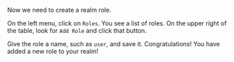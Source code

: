 Now we need to create a realm role.

On the left menu, click on `Roles`. You see a list of roles. On the upper right of the table, look for `Add Role` and click that button.

Give the role a name, such as `user`, and save it. Congratulations! You have added a new role to your realm! 

